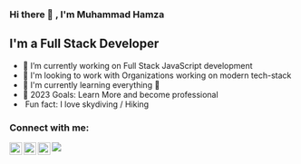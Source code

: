 ### Hi there 👋 , I'm Muhammad Hamza


## I'm a Full Stack Developer

- 🔭 I’m currently working on  Full Stack JavaScript development
- 👯 I'm looking to work with Organizations working on modern tech-stack
- 🌱 I'm currently learning everything 🤣
- 🥅 2023 Goals: Learn More and become professional
-  Fun fact: I love skydiving / Hiking

### Connect with me:

[<img align="left" alt=" Muhammad Hamza Asif | Hijazi313 | LinkedIn" width="22px" src="https://cdn.jsdelivr.net/npm/simple-icons@v3/icons/linkedin.svg" />](https://linkedin.com/in/muhammad-hamza-asif)
[<img align="left" alt="Muhammad Hamza Asif | hijazi313 | Dev Community | dev-dot-to" width="22px" src="https://cdn.jsdelivr.net/npm/simple-icons@v3/icons/dev-dot-to.svg" />](https://dev.to/hijazi313)
[<img align="left" alt="Muhammad Hamza Asif | hijazi313 |Npm  | node" width="22px" src="https://cdn.jsdelivr.net/npm/simple-icons@v3/icons/npm.svg" />](https://www.npmjs.com/~hijazi313)


<a href="https://github.com/anuraghazra/github-readme-stats">
  <img align="center" src="https://github-readme-stats.vercel.app/api/top-langs/?username=Hijazi313&layout=compact&theme=material-palenight" />
</a>
